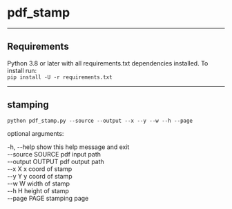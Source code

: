 # pdf_stamp
---
## Requirements


Python 3.8 or later with all requirements.txt dependencies installed. To install run:  
`
pip install -U -r requirements.txt
`


---
## stamping
`
python pdf_stamp.py --source --output --x --y --w --h --page  
`


optional arguments:  


  -h, --help       show this help message and exit  
  --source SOURCE  pdf input path  
  --output OUTPUT  pdf output path  
  --x X            x coord of stamp  
  --y Y            y coord of stamp  
  --w W            width of stamp  
  --h H            height of stamp  
  --page PAGE      stamping page  
